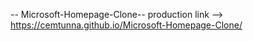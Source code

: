 -- Microsoft-Homepage-Clone--
production link --> https://cemtunna.github.io/Microsoft-Homepage-Clone/
